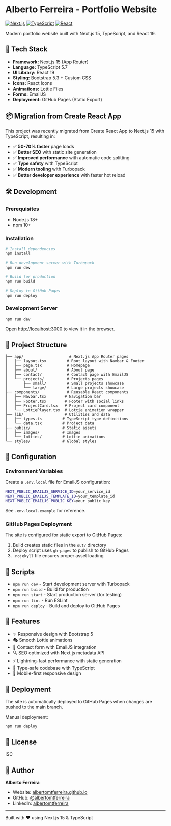 # Alberto Ferreira - Portfolio Website

[![Next.js](https://img.shields.io/badge/Next.js-15-black)](https://nextjs.org/)
[![TypeScript](https://img.shields.io/badge/TypeScript-5.7-blue)](https://www.typescriptlang.org/)
[![React](https://img.shields.io/badge/React-19-61dafb)](https://reactjs.org/)

Modern portfolio website built with Next.js 15, TypeScript, and React 19.

## 🚀 Tech Stack

- **Framework:** Next.js 15 (App Router)
- **Language:** TypeScript 5.7
- **UI Library:** React 19
- **Styling:** Bootstrap 5.3 + Custom CSS
- **Icons:** React Icons
- **Animations:** Lottie Files
- **Forms:** EmailJS
- **Deployment:** GitHub Pages (Static Export)

## 📦 Migration from Create React App

This project was recently migrated from Create React App to Next.js 15 with TypeScript, resulting in:

- ✅ **50-70% faster** page loads
- ✅ **Better SEO** with static site generation
- ✅ **Improved performance** with automatic code splitting
- ✅ **Type safety** with TypeScript
- ✅ **Modern tooling** with Turbopack
- ✅ **Better developer experience** with faster hot reload

## 🛠️ Development

### Prerequisites

- Node.js 18+
- npm 10+

### Installation

```bash
# Install dependencies
npm install

# Run development server with Turbopack
npm run dev

# Build for production
npm run build

# Deploy to GitHub Pages
npm run deploy
```

### Development Server

```bash
npm run dev
```

Open [http://localhost:3000](http://localhost:3000) to view it in the browser.

## 📁 Project Structure

```
├── app/                    # Next.js App Router pages
│   ├── layout.tsx         # Root layout with Navbar & Footer
│   ├── page.tsx           # Homepage
│   ├── about/             # About page
│   ├── contact/           # Contact page with EmailJS
│   └── projects/          # Projects pages
│       ├── small/         # Small projects showcase
│       └── large/         # Large projects showcase
├── components/            # Reusable React components
│   ├── Navbar.tsx        # Navigation bar
│   ├── Footer.tsx        # Footer with social links
│   ├── ProjectCard.tsx   # Project card component
│   └── LottiePlayer.tsx  # Lottie animation wrapper
├── lib/                  # Utilities and data
│   ├── types.ts         # TypeScript type definitions
│   └── data.tsx         # Project data
├── public/              # Static assets
│   ├── images/          # Images
│   └── lotties/         # Lottie animations
└── styles/              # Global styles
```

## 🔧 Configuration

### Environment Variables

Create a `.env.local` file for EmailJS configuration:

```bash
NEXT_PUBLIC_EMAILJS_SERVICE_ID=your_service_id
NEXT_PUBLIC_EMAILJS_TEMPLATE_ID=your_template_id
NEXT_PUBLIC_EMAILJS_PUBLIC_KEY=your_public_key
```

See `.env.local.example` for reference.

### GitHub Pages Deployment

The site is configured for static export to GitHub Pages:

1. Build creates static files in the `out/` directory
2. Deploy script uses `gh-pages` to publish to GitHub Pages
3. `.nojekyll` file ensures proper asset loading

## 📝 Scripts

- `npm run dev` - Start development server with Turbopack
- `npm run build` - Build for production
- `npm run start` - Start production server (for testing)
- `npm run lint` - Run ESLint
- `npm run deploy` - Build and deploy to GitHub Pages

## 🎨 Features

- ✨ Responsive design with Bootstrap 5
- 🎭 Smooth Lottie animations
- 📧 Contact form with EmailJS integration
- 🔍 SEO optimized with Next.js metadata API
- ⚡ Lightning-fast performance with static generation
- 🎯 Type-safe codebase with TypeScript
- 📱 Mobile-first responsive design

## 🚀 Deployment

The site is automatically deployed to GitHub Pages when changes are pushed to the main branch.

Manual deployment:
```bash
npm run deploy
```

## 📄 License

ISC

## 👤 Author

**Alberto Ferreira**

- Website: [albertomtferreira.github.io](https://albertomtferreira.github.io)
- GitHub: [@albertomtferreira](https://github.com/albertomtferreira)
- LinkedIn: [albertomtferreira](https://www.linkedin.com/in/albertomtferreira/)

---

Built with ❤️ using Next.js 15 & TypeScript
